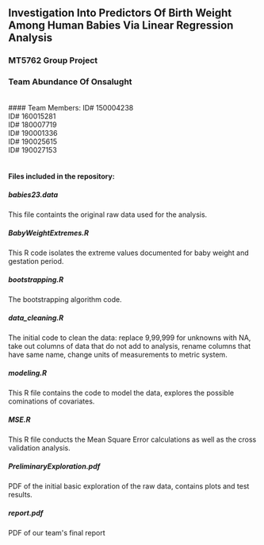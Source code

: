 ## Investigation Into Predictors Of Birth Weight Among Human Babies Via Linear Regression Analysis

### MT5762 Group Project
### Team Abundance Of Onsalught
<br/>
#### Team Members:
ID# 150004238<br/>
ID# 160015281<br/>
ID# 180007719<br/>
ID# 190001336<br/>
ID# 190025615<br/>
ID# 190027153<br/>
<br/>



#### Files included in the repository:

##### babies23.data
This file containts the original raw data used for the analysis.

##### BabyWeightExtremes.R
This R code isolates the extreme values documented for baby weight and gestation period.

##### bootstrapping.R
The bootstrapping algorithm code.

##### data_cleaning.R
The initial code to clean the data: replace 9,99,999 for unknowns with NA, take out columns of data that do not add to analysis, rename columns that have same name, change units of measurements to metric system.

##### modeling.R
This R file contains the code to model the data, explores the possible cominations of covariates. 

##### MSE.R
This R file conducts the Mean Square Error calculations as well as the cross validation analysis.

##### PreliminaryExploration.pdf
PDF of the initial basic exploration of the raw data, contains plots and test results.

##### report.pdf
PDF of our team's final report

